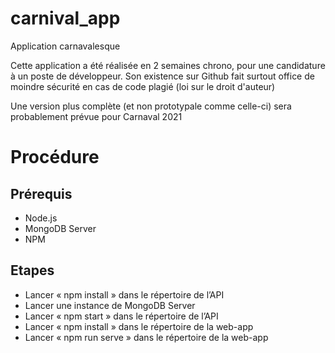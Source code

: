 # carnival_app
Application carnavalesque

Cette application a été réalisée en 2 semaines chrono, pour une candidature à un poste de développeur. Son existence sur Github fait surtout office de moindre sécurité en cas de code plagié (loi sur le droit d'auteur)

Une version plus complète (et non prototypale comme celle-ci) sera probablement prévue pour Carnaval 2021

# Procédure
## Prérequis
- Node.js
- MongoDB Server
- NPM

## Etapes
-	Lancer « npm install » dans le répertoire de l’API
-	Lancer une instance de MongoDB Server
-	Lancer « npm start » dans le répertoire de l’API
-	Lancer « npm install » dans le répertoire de la web-app
-	Lancer « npm run serve » dans le répertoire de la web-app
